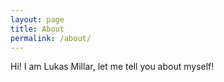 ```yaml
---
layout: page
title: About
permalink: /about/
---
```


Hi! I am Lukas Millar, let me tell you about myself! 
